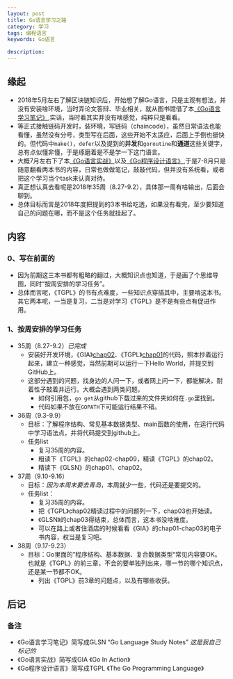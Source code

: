 ```yaml
---
layout: post  
title: Go语言学习之路  
category: 学习    
tags: 编程语言        
keywords: Go语言      

description:    
---  
```



##  缘起
+ 2018年5月左右了解区块链知识后，开始想了解Go语言，只是主观有想法，并没有安装啥环境，当时弄论文答辩、毕业相关，就从图书馆借了本[《Go语言学习笔记》](https://book.douban.com/subject/26832468/),实话，当时看其实并没有啥感觉，纯粹只是看看。
+ 等正式接触链码开发时，装环境，写链码（chaincode），虽然日常语法也能看懂，虽然没有分号，类型写在后面，这些开始不太适应，后面上手倒也挺快的。但代码中`make()`，`defer`以及提到的**并发**和`goroutine`和**通道**这些关键字，总有点似懂非懂，于是琢磨着是不是学一下这门语言。
+ 大概7月左右下了本[《Go语言实战》](https://book.douban.com/subject/27015617/)以及[《Go程序设计语言》](https://book.douban.com/subject/27044219/),于是7-8月只是随意翻看两本书的内容，日常也做做笔记，敲敲代码，但并没有系统看，或者把这个学习当个task来认真对待。
+ 真正想认真去看呢是2018年35周（8.27-9.2），具体那一周有啥输出，后面会聊到。
+ 总体目标而言是2018年度把提到的3本书给吃透，如果没有看完，至少要知道自己的问题在哪，而不是这个任务就挂起了。

##  内容

###  0、写在前面的

+ 因为前期这三本书都有粗略的翻过，大概知识点也知道，于是画了个思维导图，同时“按周安排的学习任务”。
+ 总体而言呢，《TGPL》的书有点难度，一些知识点穿插其中，主要啃这本书。其它两本呢，一当是复习，二当是对学习《TGPL》是不是有些点有促进作用。

### 1、按周安排的学习任务

+ 35周（8.27-9.2）*已完成*
  + 安装好开发环境，《GIA》[chap02](https://github.com/wolflion/Code2018/tree/master/Go/GIA/chap02)、《TGPL》[chap01](https://github.com/wolflion/Code2018/tree/master/Go/TGPL/chap01)的代码，照本抄着运行起来，建立一种感觉，当然前期可以运行一下Hello World，并提交到GitHub上。
  + 这部分遇到的问题，找身边的人问一下，或者网上问一下，都能解决，耐着性子敲着并运行。大概会遇到两类问题。
    + 如何引用包，`go get`从github下载过来的文件夹如何在`.go`里找到。
    + 代码如果不放在`GOPATH`下可能运行结果不错。
+ 36周（9.3-9.9）
  + 目标：了解程序结构、常见基本数据类型、main函数的使用，在运行代码中学习语法点，并将代码提交到github上。
  + 任务list
    + 复习35周的内容。
    + 粗读下《TGPL》的chap02-chap09，精读《TGPL》的chap02。
    + 精读下《GLSN》的chap01、chap02。
+ 37周（9.10-9.16）
  + 目标：*因为本周末要去青岛*，本周就少一些，代码还是要提交的。
  + 任务list：
    + 复习35周的内容。
    + 把《TGPL》chap02精读过程中的问题列一下，chap03也开始读。
    + 《GLSN》的chap03得结束，总体而言，这本书没啥难度。
    + 可以在路上或者住酒店的时候看看《GIA》的chap01-chap03的电子书内容，权当是复习吧。
+ 38周（9.17-9.23）
  + 目标：Go里面的”程序结构、基本数据、复合数据类型“常见内容要OK。也就是《TGPL》的前三章，不会的要单独列出来，哪一节的哪个知识点，还是某一节都不OK。
    + 列出《TGPL》前3章的问题点，以及有哪些收获。



##  后记

### 备注

+ 《Go语言学习笔记》简写成GLSN  “Go Language Study Notes”  *这是我自己标记的*
+ 《Go语言实战》简写成GIA  《Go In Action》
+ 《Go程序设计语言》简写成TGPL   《The Go Programming Language》